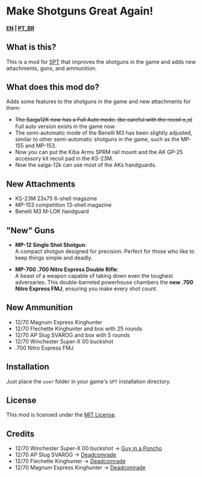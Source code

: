 # Make Shotguns Great Again!

#### [EN](README.md) | [PT_BR](README_BR.md)

## What is this?

This is a mod for [SPT](https://www.sp-tarkov.com "The main goal of the project is to provide a separate offline single-player experience with ready-to-use progression for the official BSG client. Now you can play Escape From Tarkov while waiting for their servers to come back online, while you're disconnected from the Internet, or if you need to take a break from cheaters.") that improves the shotguns in the game and adds new attachments, guns, and ammunition.

## What does this mod do?

Adds some features to the shotguns in the game and new attachments for them:

- ~~The Saiga12K now has a Full Auto mode. (be careful with the recoil ಠ_ಠ)~~ Full auto version exists in the game now.
- The semi-automatic mode of the Benelli M3 has been slightly adjusted, similar to other semi-automatic shotguns in the game, such as the MP-155 and MP-153.
- Now you can put the Kiba Arms SPRM rail mount and the AK GP-25 accessory kit recoil pad
in the KS-23M.
- Now the saiga-12k can use most of the AKs handguards.

## New Attachments

- KS-23M 23x75 6-shell magazine
- MP-153 competition 13-shell magazine
- Benelli M3 M-LOK handguard

## "New" Guns
- **MP-12 Single Shot Shotgun**:  
A compact shotgun designed for precision. Perfect for those who like to keep things simple and deadly.  

- **MP-700 .700 Nitro Express Double Rifle**:  
A beast of a weapon capable of taking down even the toughest adversaries. This double-barreled powerhouse chambers the **new .700 Nitro Express FMJ**, ensuring you make every shot count.

## New Ammunition

- 12/70 Magnum Express Kinghunter
- 12/70 Flechette Kinghunter and box with 25 rounds
- 12/70 AP Slug SVAROG and box with 5 rounds
- 12/70 Winchester Super-X 00 buckshot
- .700 Nitro Express FMJ

## Installation

Just place the `user` folder in your game's `SPT` installation directory.

## License

This mod is licensed under the [MIT License](LICENSE).

## Credits

- 12/70 Winchester Super-X 00 buckshot -> [Guy in a Poncho](https://sketchfab.com/ponchoguy)
- 12/70 AP Slug SVAROG -> [Deadcomrade](https://sketchfab.com/deadcomrade)
- 12/70 Flechette Kinghunter -> [Deadcomrade](https://sketchfab.com/deadcomrade)
- 12/70 Magnum Express Kinghunter -> [Deadcomrade](https://sketchfab.com/deadcomrade)
